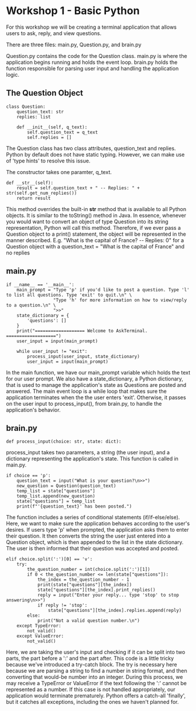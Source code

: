 # Workshop 1 - Basic Python
For this workshop we will be creating a terminal application that allows users to ask, reply, and view questions.

There are three files: main.py, Question.py, and brain.py

Question.py contains the code for the Question class. main.py is where the application begins running and holds the event loop. brain.py holds the function responsible for parsing user input and handling the application logic.

## The Question Object 

```
class Question:
    question_text: str
    replies: list

    def __init__(self, q_text):
        self.question_text = q_text
        self.replies = []
```

The Question class has two class attributes, question_text and replies. Python by default does not have static typing. However, we can make use of 'type hints' to resolve this issue.

The constructor takes one paramter, q_text.

```
def __str__(self):
    result = self.question_text + " -- Replies: " + str(self.get_num_replies())
    return result
```
This method overrides the built-in __str__ method that is available to all Python objects. It is similar to the toString() method in Java. In essence, whenever you would want to convert an object of type Question into its string representation, Python will call this method. Therefore, if we ever pass a Question object to a print() statement, the object will be represented in the manner described. E.g. "What is the capital of France? -- Replies: 0" for a Question object with a question_text = "What is the capital of France" and no replies

## main.py
```
if __name__ == '__main__':
    main_prompt = "Type 'p' if you'd like to post a question. Type 'l' to list all questions. Type 'exit' to quit.\n" \
                  "Type 'h' for more information on how to view/reply to a question.\n" \
                  ">>"
    state_dictionary = {
        'questions': []
    }
    print("=================== Welcome to AskTerminal. ===================")
    user_input = input(main_prompt)

    while user_input != "exit":
        process_input(user_input, state_dictionary)
        user_input = input(main_prompt)
```
In the main function, we have our main_prompt variable which holds the text for our user prompt. We also have a state_dictionary, a Python dictionary, that is used to manage the application's state as Questions are posted and answered. The main event loop is a while loop that makes sure the application terminates when the the user enters 'exit'. Otherwise, it passes on the user input to process_input(), from brain.py, to handle the application's behavior.
## brain.py 
```
def process_input(choice: str, state: dict):
```
process_input takes two parameters, a string (the user input), and a dictionary representing the application's state. This function is called in main.py.

```
if choice == 'p':
    question_text = input("What is your question?\n>>")
    new_question = Question(question_text)
    temp_list = state["questions"]
    temp_list.append(new_question)
    state["questions"] = temp_list
    print(f"'{question_text}' has been posted.")
```
The function includes a series of conditional statements (if/if-else/else). Here, we want to make sure the application behaves according to the user's desires. If users type 'p' when prompted, the application asks them to enter their question. It then converts the string the user just entered into a Question object, which is then appended to the list in the state dictionary. The user is then informed that their question was accepted and posted.
```
elif choice.split(':')[0] == 'v':
    try:
        the_question_number = int(choice.split(':')[1])
        if 0 < the_question_number <= len(state["questions"]):
            the_index = the_question_number - 1
            print(state["questions"][the_index])
            state["questions"][the_index].print_replies()
            reply = input("Enter your reply... type 'stop' to stop answering\n>>")
            if reply != 'stop':
                state["questions"][the_index].replies.append(reply)
        else:
            print("Not a valid question number.\n")
    except TypeError:
        not_valid()
    except ValueError:
        not_valid()
```
Here, we are taking the user's input and checking if it can be split into two parts, the part before a ':' and the part after. 
This code is a little tricky because we've introduced a try-catch block. The try is necessary here because we are parsing a string to find a number in string format, and then converting that would-be number into an integer. During this process, we may receive a TypeError or ValueError if the text following the ':' cannot be represented as a number. If this case is not handled appropriately, our application would terminate prematurely. Python offers a catch-all 'finally', but it catches all exceptions, including the ones we haven't planned for. 